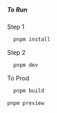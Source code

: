 ##### To Run 
 
Step 1 

```bash
  pnpm install
```
Step 2

```bash
  pnpm dev
```

To Prod

```bash
  pnpm build
```

```bash
pnpm preview
```
 

